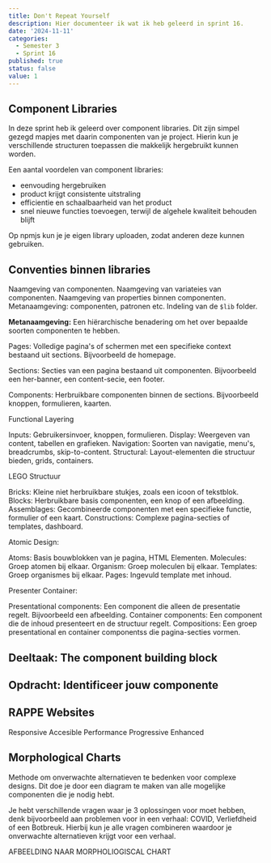 ```yaml
---
title: Don't Repeat Yourself
description: Hier documenteer ik wat ik heb geleerd in sprint 16.
date: '2024-11-11'
categories:
  - Semester 3
  - Sprint 16
published: true
status: false
value: 1
---
```


## Component Libraries
In deze sprint heb ik geleerd over component libraries. Dit zijn simpel gezegd mapjes met daarin componenten van je project. Hierin kun je verschillende structuren toepassen die makkelijk hergebruikt kunnen worden.

Een aantal voordelen van component libraries:
- eenvouding hergebruiken
- product krijgt consistente uitstraling
- efficientie en schaalbaarheid van het product
- snel nieuwe functies toevoegen, terwijl de algehele kwaliteit behouden blijft

Op npmjs kun je je eigen library uploaden, zodat anderen deze kunnen gebruiken. 

## Conventies binnen libraries
Naamgeving van componenten.
Naamgeving van variateies van componenten.
Naamgeving van properties binnen componenten.
Metanaamgeving: componenten, patronen etc. 
Indeling van de `$lib` folder.

**Metanaamgeving:**
Een hiërarchische benadering om het over bepaalde soorten componenten te hebben. 

Pages:
Volledige pagina's of schermen met een specifieke context bestaand uit sections. Bijvoorbeeld de homepage.

Sections:
Secties van een pagina bestaand uit componenten. Bijvoorbeeld een her-banner, een content-secie, een footer.

Components:
Herbruikbare componenten binnen de sections. Bijvoorbeeld knoppen, formulieren, kaarten.

Functional Layering

Inputs:
Gebruikersinvoer, knoppen, formulieren.
Display:
Weergeven van content, tabellen en grafieken.
Navigation:
Soorten van navigatie, menu's, breadcrumbs, skip-to-content.
Structural:
Layout-elementen die structuur bieden, grids, containers.

LEGO Structuur

Bricks:
Kleine niet herbruikbare stukjes, zoals een icoon of tekstblok.
Blocks: 
Herbruikbare basis componenten, een knop of een afbeelding.
Assemblages:
Gecombineerde componenten met een specifieke functie, formulier of een kaart.
Constructions:
Complexe pagina-secties of templates, dashboard.

Atomic Design:

Atoms:
Basis bouwblokken van je pagina, HTML Elementen.
Molecules:
Groep atomen bij elkaar.
Organism:
Groep moleculen bij elkaar.
Templates:
Groep organismes bij elkaar.
Pages:
Ingevuld template met inhoud.

Presenter Container:

Presentational components:
Een component die alleen de presentatie regelt. Bijvoorbeeld een afbeelding.
Container components:
Een component die de inhoud presenteert en de structuur regelt. 
Compositions:
Een groep presentational en container componentss die pagina-secties vormen.

## Deeltaak: The component building block

## Opdracht: Identificeer jouw componente

## RAPPE Websites
Responsive
Accesible
Performance
Progressive Enhanced

## Morphological Charts
Methode om onverwachte alternatieven te bedenken voor complexe designs. Dit doe je door een diagram te maken van alle mogelijke componenten die je nodig hebt.

Je hebt verschillende vragen waar je 3 oplossingen voor moet hebben, denk bijvoorbeeld aan problemen voor in een verhaal: COVID, Verliefdheid of een Botbreuk. Hierbij kun je alle vragen combineren waardoor je onverwachte alternatieven krijgt voor een verhaal.

AFBEELDING NAAR MORPHOLIOGISCAL CHART
